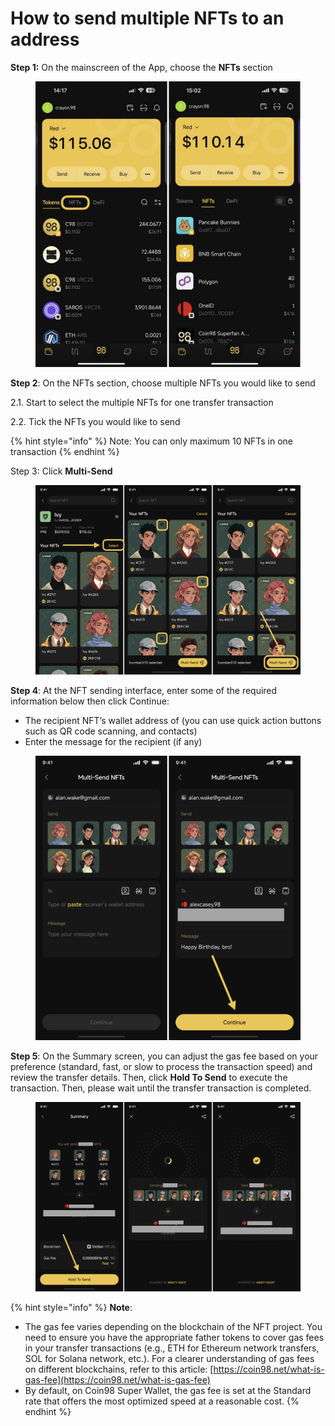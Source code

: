 # How to send multiple NFTs to an address

**Step 1:** On the mainscreen of the App, choose the **NFTs** section

<figure><img src="../../../../.gitbook/assets/coin98-app-nft -multisend-1.png" alt="" width="563"><figcaption></figcaption></figure>

**Step 2**: On the NFTs section, choose multiple NFTs you would like to send

2.1. Start to select the multiple NFTs for one transfer transaction

2.2. Tick the NFTs you would like to send&#x20;

{% hint style="info" %}
Note: You can only maximum 10 NFTs in one transaction&#x20;
{% endhint %}

Step 3: Click **Multi-Send**

<figure><img src="../../../../.gitbook/assets/coin98-app-nft -multisend-2.png" alt=""><figcaption></figcaption></figure>

**Step 4**: At the NFT sending interface, enter some of the required information below then click Continue:

* The recipient NFT’s wallet address of (you can use quick action buttons such as QR code scanning, and contacts)
* Enter the message for the recipient (if any)

<figure><img src="../../../../.gitbook/assets/coin98-app-nft-multisend-3.png" alt="" width="563"><figcaption></figcaption></figure>

**Step 5**: On the Summary screen, you can adjust the gas fee based on your preference (standard, fast, or slow to process the transaction speed) and review the transfer details. Then, click **Hold To Send** to execute the transaction. Then, please wait until the transfer transaction is completed.

<figure><img src="../../../../.gitbook/assets/coin98-app-nft-multisend-4.png" alt=""><figcaption></figcaption></figure>

{% hint style="info" %}
**Note**:

* The gas fee varies depending on the blockchain of the NFT project. You need to ensure you have the appropriate father tokens to cover gas fees in your transfer transactions (e.g., ETH for Ethereum network transfers, SOL for Solana network, etc.). For a clearer understanding of gas fees on different blockchains, refer to this article:  [https://coin98.net/what-is-gas-fee](https://coin98.net/what-is-gas-fee)
* By default, on Coin98 Super Wallet, the gas fee is set at the Standard rate that offers the most optimized speed at a reasonable cost.
{% endhint %}
